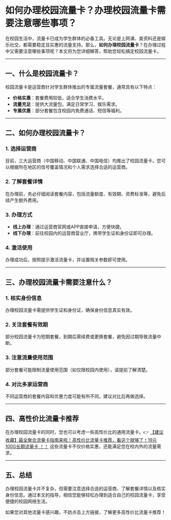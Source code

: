 # 如何办理校园流量卡？办理校园流量卡需要注意哪些事项？

在校园生活中，流量卡已成为学生群体的必备工具。无论是上网课、查资料还是娱乐社交，都需要稳定且实惠的流量支持。那么，**如何办理校园流量卡**？在办理过程中又需要注意哪些事项呢？本文将为您详细解答，帮助您轻松搞定校园流量卡。

---

## 一、什么是校园流量卡？

校园流量卡是运营商针对学生群体推出的专属流量套餐，通常具有以下特点：

- **价格实惠**：套餐费用较低，适合学生消费水平。
- **流量充足**：提供大流量包，满足日常学习、娱乐需求。
- **专属优惠**：部分套餐包含校园内免费通话、短信等福利。

---

## 二、如何办理校园流量卡？

### 1. 选择运营商
目前，三大运营商（中国移动、中国联通、中国电信）均推出了校园流量卡。您可以根据所在地区的信号覆盖情况和个人需求选择合适的运营商。

### 2. 了解套餐详情
在办理前，务必仔细阅读套餐内容，包括流量额度、有效期、资费标准等，避免后续产生额外费用。

### 3. 办理方式
- **线上办理**：通过运营商官网或APP直接申请，方便快捷。
- **线下办理**：前往校园内的运营商营业厅，携带学生证和身份证即可办理。

### 4. 激活使用
办理成功后，按照提示激活流量卡，并设置相关参数即可使用。

---

## 三、办理校园流量卡需要注意什么？

### 1. 核实身份信息
办理校园流量卡需提供学生证和身份证，确保身份信息真实有效。

### 2. 关注套餐有效期
部分校园流量卡为短期套餐，到期后需续费或更换套餐，避免因过期导致流量中断。

### 3. 注意流量使用范围
部分套餐可能限制流量使用范围（如仅限校园内使用），请提前了解清楚。

### 4. 对比多家运营商
不同运营商的套餐内容和优惠力度可能有所不同，建议对比后再做选择。

---

## 四、高性价比流量卡推荐

在办理校园流量卡的同时，您也可以考虑一些高性价比的通用流量卡。👉 [【建议收藏】最全聚合流量卡指南来啦！高性价比流量卡推荐，看这个就够了！19元 100G长期流量卡 ！！](https://bit.ly/Liuliangka) 这些流量卡不仅价格实惠，还能满足您在校内外的流量需求。

---

## 五、总结

办理校园流量卡并不复杂，但需要注意选择合适的运营商、了解套餐详情以及核实身份信息。通过本文的指导，相信您能够轻松办理到适合自己的校园流量卡，享受便捷的校园网络生活。

如果您对其他流量卡感兴趣，不妨点击上方链接，了解更多高性价比流量卡推荐！